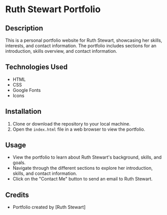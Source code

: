 # Ruth Stewart Portfolio

## Description
This is a personal portfolio website for Ruth Stewart, showcasing her skills, interests, and contact information. The portfolio includes sections for an introduction, skills overview, and contact information.

## Technologies Used
- HTML
- CSS
- Google Fonts
- Icons

## Installation
1. Clone or download the repository to your local machine.
2. Open the `index.html` file in a web browser to view the portfolio.

## Usage
- View the portfolio to learn about Ruth Stewart's background, skills, and goals.
- Navigate through the different sections to explore her introduction, skills, and contact information.
- Click on the "Contact Me" button to send an email to Ruth Stewart.

## Credits
- Portfolio created by [Ruth Stewart]

